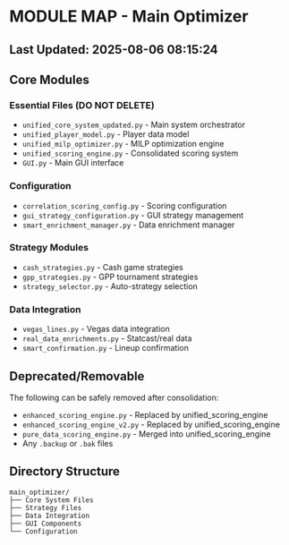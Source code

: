 # MODULE MAP - Main Optimizer
## Last Updated: 2025-08-06 08:15:24

## Core Modules

### Essential Files (DO NOT DELETE)
- `unified_core_system_updated.py` - Main system orchestrator
- `unified_player_model.py` - Player data model
- `unified_milp_optimizer.py` - MILP optimization engine
- `unified_scoring_engine.py` - Consolidated scoring system
- `GUI.py` - Main GUI interface

### Configuration
- `correlation_scoring_config.py` - Scoring configuration
- `gui_strategy_configuration.py` - GUI strategy management
- `smart_enrichment_manager.py` - Data enrichment manager

### Strategy Modules
- `cash_strategies.py` - Cash game strategies
- `gpp_strategies.py` - GPP tournament strategies
- `strategy_selector.py` - Auto-strategy selection

### Data Integration
- `vegas_lines.py` - Vegas data integration
- `real_data_enrichments.py` - Statcast/real data
- `smart_confirmation.py` - Lineup confirmation

## Deprecated/Removable
The following can be safely removed after consolidation:
- `enhanced_scoring_engine.py` - Replaced by unified_scoring_engine
- `enhanced_scoring_engine_v2.py` - Replaced by unified_scoring_engine
- `pure_data_scoring_engine.py` - Merged into unified_scoring_engine
- Any `.backup` or `.bak` files

## Directory Structure
```
main_optimizer/
├── Core System Files
├── Strategy Files
├── Data Integration
├── GUI Components
└── Configuration
```
